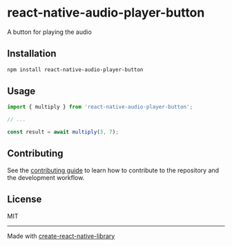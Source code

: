 # react-native-audio-player-button

A button for playing the audio

## Installation

```sh
npm install react-native-audio-player-button
```

## Usage

```js
import { multiply } from 'react-native-audio-player-button';

// ...

const result = await multiply(3, 7);
```

## Contributing

See the [contributing guide](CONTRIBUTING.md) to learn how to contribute to the repository and the development workflow.

## License

MIT

---

Made with [create-react-native-library](https://github.com/callstack/react-native-builder-bob)
